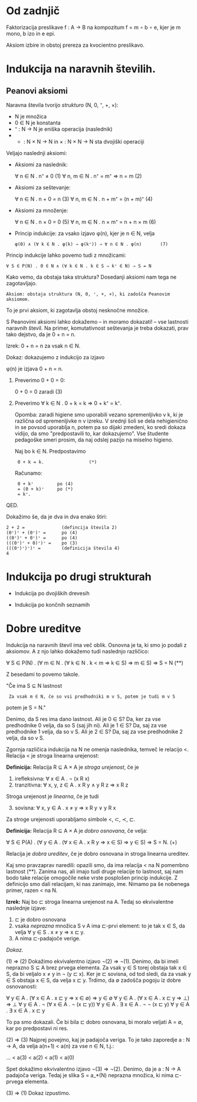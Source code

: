 # Od zadnjič

Faktorizacija preslikave f : A → B na kompozitum f = m ∘ b ∘ e, kjer je
m mono, b izo in e epi.

Aksiom izbire in obstoj prereza za kvocientno preslikavo.

# Indukcija na naravnih številih.

## Peanovi aksiomi

Naravna števila tvorijo *strukturo* (N, 0, ⁺, +, ×):

* N je množica
* 0 ∈ N je konstanta
* ⁺ : N → N je eniška operacija (naslednik)
* + : N × N → N in × : N × N → N sta dvojiški operaciji

Veljajo naslednji aksiomi:

* Aksiomi za naslednik:

   ∀ n ∈ N . n⁺ ≠ 0                        (1)
   ∀ n, m ∈ N . n⁺ = m⁺ ⇒ n = m            (2)

* Aksiomi za seštevanje:

   ∀ n ∈ N . n + 0 = n                     (3)
   ∀ n, m ∈ N . n + m⁺ = (n + m)⁺          (4)

* Aksiomi za množenje:

   ∀ n ∈ N . n × 0 = 0                     (5)
   ∀ n, m ∈ N . n × m⁺ = n + n × m         (6)

* Princip indukcije: za vsako izjavo φ(n), kjer je n ∈ N, velja

      φ(0) ∧ (∀ k ∈ N . φ(k) ⇒ φ(k⁺)) ⇒ ∀ n ∈ N . φ(n)       (7)

Princip indukcije lahko povemo tudi z množicami:

    ∀ S ∈ P(N) . 0 ∈ N ∧ (∀ k ∈ N . k ∈ S ⇒ k⁺ ∈ N) ⇒ S = N

Kako vemo, da obstaja taka struktura? Dosedanji aksiomi nam tega ne zagotavljajo.

    Aksiom: obstaja struktura (N, 0, ⁺, +, ×), ki zadošča Peanovim aksiomom.

To je prvi aksiom, ki zagotavlja obstoj nesknočne množice.

S Peanovimi aksiomi lahko dokažemo – in moramo dokazati! – vse lastnosti naravnih števil.
Na primer, komutativnost seštevanja je treba dokazati, prav tako dejstvo, da je 0 + n = n.

Izrek: 0 + n = n za vsak n ∈ N.

Dokaz: dokazujemo z indukcijo za izjavo

   φ(n)  je izjava   0 + n = n.

1. Preverimo 0 + 0 = 0:

   0 + 0 = 0    zaradi (3)

2. Preverimo ∀ k ∈ N . 0 + k = k ⇒ 0 + k⁺ = k⁺.

   Opomba: zaradi higiene smo uporabili vezano spremenljivko v k, ki je različna od
   spremenljivke n v izreku. V srednji šoli se dela nehigienično in se povsod uporablja n,
   potem pa so dijaki zmedeni, ko sredi dokaza vidijo, da smo "predpostavili to, kar
   dokazujemo". Vse študente pedagoške smeri prosim, da naj odslej pazijo na miselno
   higieno.

   Naj bo k ∈ N. Predpostavimo

        0 + k = k.                 (*)

   Računamo:

        0 + k⁺         po (4)
        = (0 + k)⁺     po (*)
        = k⁺.
QED.

Dokažimo še, da je dva in dva enako štiri:

    2 + 2 =              (defincija števila 2)
    (0⁺)⁺ + (0⁺)⁺ =      po (4)
    ((0⁺)⁺ + 0⁺)⁺ =      po (4)
    (((0⁺)⁺ + 0)⁺)⁺ =    po (3)
    (((0⁺)⁺)⁺)⁺ =        (definicija števila 4)
    4

# Indukcija po drugi strukturah

* Indukcija po dvojiških drevesih

* Indukcija po končnih seznamih

# Dobre ureditve

Indukcija na naravnih števil ima več oblik. Osnovna je ta, ki smo jo podali z aksiomov. A
z njo lahko dokažemo tudi naslednjo različico:

  ∀ S ∈ P(N) . (∀ m ∈ N . (∀ k ∈ N . k < m ⇒ k ∈ S) ⇒ m ∈ S) ⇒ S = N               (**)

Z besedami to povemo takole.

  "Če ima S ⊆ N lastnost

     Za vsak m ∈ N, če so vsi predhodniki m v S, potem je tudi m v S

   potem je S = N."

Denimo, da S res ima dano lastnost. Ali je 0 ∈ S? Da, ker za vse predhodnike 0 velja, da
so S (saj jih ni). Ali je 1 ∈ S? Da, saj za vse predhodnike 1 velja, da so v S. Ali je 2 ∈
S? Da, saj za vse predhodnike 2 velja, da so v S.

Zgornja različica indukcija na N ne omenja naslednika, temveč le relacijo <.
Relacija < je stroga linearna urejenost:

**Definicija:** Relacija R ⊆ A × A je *stroga urejenost*, če je

1. irefleksivna: ∀ x ∈ A . ¬ (x R x)
2. tranzitivna: ∀ x, y, z ∈ A . x R y ∧ y R z ⇒ x R z

Stroga urejenost je *linearna*, če je tudi

3. sovisna: ∀ x, y ∈ A . x ≠ y ⇒ x R y ∨ y R x

Za stroge urejenosti uporabljamo simbole <, ⊂, ≺, ⊏.

**Definicija:** Relacija R ⊆ A × A je *dobro osnovana*, če velja:

   ∀ S ∈ P(A) . (∀ y ∈ A . (∀ x ∈ A . x R y ⇒ x ∈ S) ⇒ y ∈ S) ⇒ S = N.           (+)

Relacija je *dobra ureditev*, če je dobro osnovana in stroga linearna ureditev.

Kaj smo pravzaprav naredili: opazili smo, da ima relacija < na N pomembno lastnost (**).
Zanima nas, ali imajo tudi druge relacije to lastnost, saj nam bodo take relacije
omogočile neke vrste posplošen princip indukcije. Z definicijo smo dali relacijam, ki nas zanimajo, ime. Nimamo pa še nobenega primer, razen < na N.

**Izrek:** Naj bo ⊏ stroga linearna urejenost na A. Tedaj so ekvivalentne naslednje izjave:

1. ⊏ je dobro osnovana
2. vsaka *neprazna* množica S v A ima ⊏-prvi element: to je tak x ∈ S, da velja
   ∀ y ∈ S . x ≠ y ⇒ x ⊏ y.
3. A nima ⊏-padajoče verige.

*Dokaz.*

(1) ⇒ (2) Dokažimo ekvivalentno izjavo ¬(2) ⇒ ¬(1). Denimo, da bi imeli neprazno S ⊆ A brez prvega elementa. Za vsak y ∈ S torej obstaja tak x ∈ S, da bi veljalo x ≠ y in ¬ (y ⊏ x). Ker je ⊏ sovisna, od tod sledi, da za vsak y ∈ S obstaja x ∈ S, da velja x ⊏ y. Trdimo, da ∅ zadošča pogoju iz dobre osnovanosti:

  ∀ y ∈ A . (∀ x ∈ A . x ⊏ y ⇒ x ∈ ∅) ⇒ y ∈ ∅
  ∀ y ∈ A . (∀ x ∈ A . x ⊏ y ⇒ ⊥) ⇒ ⊥
  ∀ y ∈ A . ¬ (∀ x ∈ A . ¬ (x ⊏ y))
  ∀ y ∈ A . ∃ x ∈ A . ¬ ¬ (x ⊏ y)
  ∀ y ∈ A . ∃ x ∈ A . x ⊏ y

To pa smo dokazali. Če bi bila ⊏ dobro osnovana, bi moralo veljati A = ∅, kar po
predpostavi ni res.

(2) ⇒ (3) Najprej povejmo, kaj je padajoča veriga. To je tako zaporedje a : N → A, da velja
a(n+1) < a(n) za vse n ∈ N, t.j.:

   ... < a(3) < a(2) < a(1) < a(0)

Spet dokažimo ekvivalentno izjavo ¬(3) ⇒ ¬(2). Denimo, da je a : N → A padajoča veriga.
Tedaj je slika S = a_*(N) neprazna množica, ki nima ⊏-prvega elementa.

(3) ⇒ (1) Dokaz izpustimo.


